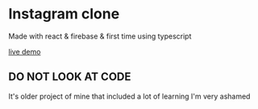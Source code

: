 # Instagram clone 
Made with react & firebase & first time using typescript

[live demo](igclone-dejwi.web.app)

## **DO NOT LOOK AT CODE**
It's older project of mine that included a lot of learning I'm very ashamed
